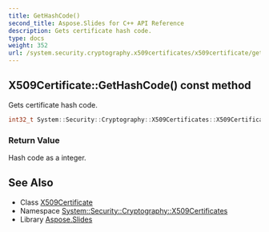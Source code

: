```yaml
---
title: GetHashCode()
second_title: Aspose.Slides for C++ API Reference
description: Gets certificate hash code.
type: docs
weight: 352
url: /system.security.cryptography.x509certificates/x509certificate/gethashcode/
---
```

## X509Certificate::GetHashCode() const method


Gets certificate hash code.

```cpp
int32_t System::Security::Cryptography::X509Certificates::X509Certificate::GetHashCode() const override
```


### Return Value

Hash code as a integer.

## See Also

* Class [X509Certificate](../)
* Namespace [System::Security::Cryptography::X509Certificates](../../)
* Library [Aspose.Slides](../../../)